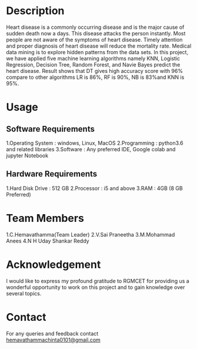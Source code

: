 # Description
Heart disease is a commonly occurring disease and is the major cause of sudden death 
now a days. This disease attacks the person instantly. Most people are not aware of the 
symptoms of heart disease. Timely attention and proper diagnosis of heart disease will reduce the mortality rate. Medical data mining is to explore hidden patterns from the data sets. In this project, we have applied five machine learning algorithms namely KNN, Logistic Regression, Decision Tree, Random Forest, and Navie Bayes predict the heart disease. Result shows that DT gives high accuracy score with 96% compare to other algorithms LR is 86%, RF is 90%, NB is 83%and KNN is 95%. 

# Usage

## Software Requirements

1.Operating System : windows, Linux, MacOS 
2.Programming : python3.6 and related libraries 
3.Software : Any preferred IDE, Google colab and jupyter 
Notebook

## Hardware Requirements

1.Hard Disk Drive : 512 GB 
2.Processor : i5 and above 
3.RAM : 4GB (8 GB Preferred) 

# Team Members

1.C.Hemavathamma(Team Leader)
2.V.Sai Praneetha
3.M.Mohammad Anees
4.N H Uday Shankar Reddy

# Acknowledgement

I would like to express my profound gratitude to RGMCET for providing us a wonderful opportunity to work on this project and to gain knowledge over several topics.

# Contact
For any queries and feedback contact hemavathammachinta0101@gmail.com
